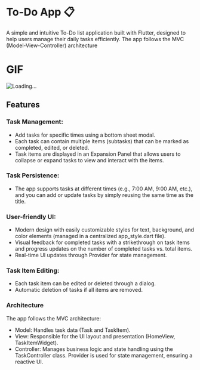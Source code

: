 # To-Do App 📋
A simple and intuitive To-Do list application built with Flutter, designed to help users manage their daily tasks efficiently. The app follows the MVC (Model-View-Controller) architecture

# GIF
![Loading...](Gif/Gif.gif)

## Features
### Task Management:
- Add tasks for specific times using a bottom sheet modal.
- Each task can contain multiple items (subtasks) that can be marked as completed, edited, or deleted.
- Task items are displayed in an Expansion Panel that allows users to collapse or expand tasks to view and interact with the items.

### Task Persistence:
- The app supports tasks at different times (e.g., 7:00 AM, 9:00 AM, etc.), and you can add or update tasks by simply reusing the same time as the title.

### User-friendly UI:
- Modern design with easily customizable styles for text, background, and color elements (managed in a centralized app_style.dart file).
- Visual feedback for completed tasks with a strikethrough on task items and progress updates on the number of completed tasks vs. total items.
- Real-time UI updates through Provider for state management.

### Task Item Editing:
- Each task item can be edited or deleted through a dialog.
- Automatic deletion of tasks if all items are removed.

### Architecture
The app follows the MVC architecture:
- Model: Handles task data (Task and TaskItem).
- View: Responsible for the UI layout and presentation (HomeView, TaskItemWidget).
- Controller: Manages business logic and state handling using the TaskController class. Provider is used for state management, ensuring a reactive UI.
